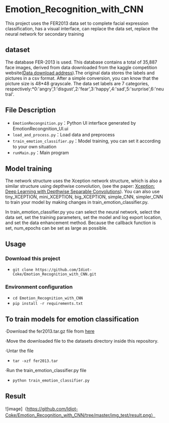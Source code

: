 # Emotion_Recognition_with_CNN

This project uses the FER2013 data set to complete facial expression classification, has a visual interface, can replace the data set, replace the neural network for secondary training

## dataset

The database FER-2013 is used. This database contains a total of 35,887 face images, derived from data downloaded from the kaggle competition website([Data download address](https://www.kaggle.com/c/challenges-in-representation-learning-facial-expression-recognition-challenge/data)).The original data stores the labels and pictures in a csv format. After a simple conversion, you can know that the picture size is 48*48 grayscale. The data set labels are 7 categories, respectively:*0:'angry',1:'disgust',2:'fear',3:'happy',4:'sad',5:'surprise',6:'neutral'.

## File Description

* `EmotionRecongnition.py`：Python UI interface generated by EmotionRecongnition_UI.ui
* `load_and_process.py`：Load data and preprocess
* `train_emotion_classifier.py`：Model training, you can set it according to your own situation
* `runMain.py`：Main program

## Model training

The network structure uses the Xception network structure, which is also a similar structure using depthwise convolution, (see the paper: [Xception: Deep Learning with Depthwise Separable Convolutions](https://arxiv.org/abs/1610.02357)).
You can also use tiny_XCEPTION, mini_XCEPTION, big_XCEPTION, simple_CNN, simpler_CNN to train your model by making changes in train_emotion_classifier.py.

In train_emotion_classifier.py you can select the neural network, select the data set, set the training parameters, set the model and log export location, and set the data enhancement method. Because the callback function is set, num_epochs can be set as large as possible.

## Usage
### Download this project
- `git clone https://github.com/Idiot-Coke/Emotion_Recognition_with_CNN.git`
### Environment configuration
- `cd Emotion_Recognition_with_CNN`
- `pip install -r requirements.txt`

## To train models for emotion classification
·Download the fer2013.tar.gz file from [here](https://www.kaggle.com/c/challenges-in-representation-learning-facial-expression-recognition-challenge/data)

·Move the downloaded file to the datasets directory inside this repository.

·Untar the file
- `tar -xzf fer2013.tar`

·Run the train_emotion_classifier.py file
- `python train_emotion_classifier.py`

## Result
 ![image]（https://github.com/Idiot-Coke/Emotion_Recognition_with_CNN/tree/master/img_test/result.png）
